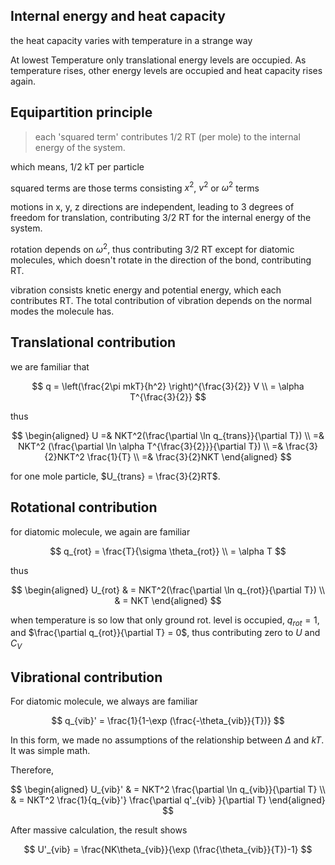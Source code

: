 ## Internal energy and heat capacity

the heat capacity varies with temperature in a strange way

At lowest Temperature only translational energy levels are occupied. As temperature rises, other energy levels are occupied and heat capacity rises again.

## Equipartition principle

> each 'squared term' contributes 1/2 RT (per mole) to the internal energy of the system.

which means, 1/2 kT per particle

squared terms are those terms consisting $x^2$, $v^2$ or $\omega^2$ terms

motions in x, y, z directions are independent, leading to 3 degrees of freedom for translation, contributing 3/2 RT for the internal energy of the system.

rotation depends on $\omega^2$, thus contributing 3/2 RT except for diatomic molecules, which doesn't rotate in the direction of the bond, contributing RT.

vibration consists knetic energy and potential energy, which each contributes RT. The total contribution of vibration depends on the normal modes the molecule has.

## Translational contribution

we are familiar that

$$
q = \left(\frac{2\pi mkT}{h^2} \right)^{\frac{3}{2}} V \\
= \alpha T^{\frac{3}{2}}
$$

thus 

$$
\begin{aligned}
U =& NKT^2(\frac{\partial \ln q_{trans}}{\partial T}) \\
=& NKT^2 (\frac{\partial \ln \alpha T^{\frac{3}{2}}}{\partial T}) \\
=& \frac{3}{2}NKT^2 \frac{1}{T} \\
=& \frac{3}{2}NKT
\end{aligned}
$$

for one mole particle, $U_{trans} = \frac{3}{2}RT$.

## Rotational contribution

for diatomic molecule, we again are familiar 

$$
q_{rot} = \frac{T}{\sigma \theta_{rot}} \\
= \alpha T
$$

thus

$$
\begin{aligned}
U_{rot} & = NKT^2(\frac{\partial \ln q_{rot}}{\partial T}) \\
& = NKT
\end{aligned}
$$

when temperature is so low that only ground rot. level is occupied, $q_{rot} = 1$, and $\frac{\partial q_{rot}}{\partial T} = 0$, thus contributing zero to $U$ and $C_V$

## Vibrational contribution

For diatomic molecule, we always are familiar 

$$
q_{vib}' = \frac{1}{1-\exp (\frac{-\theta_{vib}}{T})}
$$

In this form, we made no assumptions of the relationship between $\Delta$ and $kT$. It was simple math.

Therefore,

$$
\begin{aligned}
U_{vib}' & = NKT^2 \frac{\partial \ln q_{vib}}{\partial T}  \\
& = NKT^2 \frac{1}{q_{vib}'} \frac{\partial q'_{vib} }{\partial T}
\end{aligned}
$$

After massive calculation, the result shows

$$
U'_{vib} = \frac{NK\theta_{vib}}{\exp (\frac{\theta_{vib}}{T})-1}
$$

